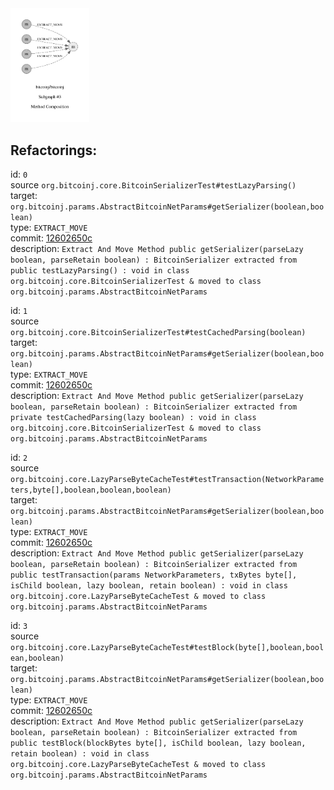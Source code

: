 <img src=subgraph_atomic_3.svg width=25%>

## Refactorings:

id: `0`\
source `org.bitcoinj.core.BitcoinSerializerTest#testLazyParsing()`\
target: `org.bitcoinj.params.AbstractBitcoinNetParams#getSerializer(boolean,boolean)`\
type: `EXTRACT_MOVE`\
commit: [12602650c](https://github.com/bitcoinj/bitcoinj/commit/12602650ce99f34cb530fc24266c23e39733b0bb)\
description: `Extract And Move Method public getSerializer(parseLazy boolean, parseRetain boolean) : BitcoinSerializer extracted from public testLazyParsing() : void in class org.bitcoinj.core.BitcoinSerializerTest & moved to class org.bitcoinj.params.AbstractBitcoinNetParams`

id: `1`\
source `org.bitcoinj.core.BitcoinSerializerTest#testCachedParsing(boolean)`\
target: `org.bitcoinj.params.AbstractBitcoinNetParams#getSerializer(boolean,boolean)`\
type: `EXTRACT_MOVE`\
commit: [12602650c](https://github.com/bitcoinj/bitcoinj/commit/12602650ce99f34cb530fc24266c23e39733b0bb)\
description: `Extract And Move Method public getSerializer(parseLazy boolean, parseRetain boolean) : BitcoinSerializer extracted from private testCachedParsing(lazy boolean) : void in class org.bitcoinj.core.BitcoinSerializerTest & moved to class org.bitcoinj.params.AbstractBitcoinNetParams`

id: `2`\
source `org.bitcoinj.core.LazyParseByteCacheTest#testTransaction(NetworkParameters,byte[],boolean,boolean,boolean)`\
target: `org.bitcoinj.params.AbstractBitcoinNetParams#getSerializer(boolean,boolean)`\
type: `EXTRACT_MOVE`\
commit: [12602650c](https://github.com/bitcoinj/bitcoinj/commit/12602650ce99f34cb530fc24266c23e39733b0bb)\
description: `Extract And Move Method public getSerializer(parseLazy boolean, parseRetain boolean) : BitcoinSerializer extracted from public testTransaction(params NetworkParameters, txBytes byte[], isChild boolean, lazy boolean, retain boolean) : void in class org.bitcoinj.core.LazyParseByteCacheTest & moved to class org.bitcoinj.params.AbstractBitcoinNetParams`

id: `3`\
source `org.bitcoinj.core.LazyParseByteCacheTest#testBlock(byte[],boolean,boolean,boolean)`\
target: `org.bitcoinj.params.AbstractBitcoinNetParams#getSerializer(boolean,boolean)`\
type: `EXTRACT_MOVE`\
commit: [12602650c](https://github.com/bitcoinj/bitcoinj/commit/12602650ce99f34cb530fc24266c23e39733b0bb)\
description: `Extract And Move Method public getSerializer(parseLazy boolean, parseRetain boolean) : BitcoinSerializer extracted from public testBlock(blockBytes byte[], isChild boolean, lazy boolean, retain boolean) : void in class org.bitcoinj.core.LazyParseByteCacheTest & moved to class org.bitcoinj.params.AbstractBitcoinNetParams`


